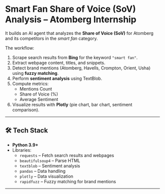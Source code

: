 # Smart Fan Share of Voice (SoV) Analysis – Atomberg Internship

 
It builds an AI agent that analyzes the **Share of Voice (SoV)** for Atomberg and its competitors in the *smart fan* category.  

The workflow:
1. Scrape search results from **Bing** for the keyword `"smart fan"`.
2. Extract webpage content, titles, and snippets.
3. Detect brand mentions (Atomberg, Havells, Crompton, Orient, Usha) using **fuzzy matching**.
4. Perform **sentiment analysis** using TextBlob.
5. Compute metrics:
   - Mentions Count
   - Share of Voice (%)
   - Average Sentiment
6. Visualize results with **Plotly** (pie chart, bar chart, sentiment comparison).

---

## 🛠 Tech Stack
- **Python 3.9+**
- Libraries:
  - `requests` – Fetch search results and webpages
  - `beautifulsoup4` – Parse HTML
  - `textblob` – Sentiment analysis
  - `pandas` – Data handling
  - `plotly` – Data visualization
  - `rapidfuzz` – Fuzzy matching for brand mentions

---


